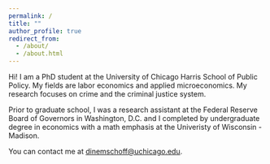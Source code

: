 ```yaml
---
permalink: /
title: ""
author_profile: true
redirect_from: 
  - /about/
  - /about.html
---
```

Hi! I am a PhD student at the University of Chicago Harris School of Public Policy. My fields are labor economics and applied microeconomics. My research focuses on crime and the criminal justice system.

Prior to graduate school, I was a research assistant at the Federal Reserve Board of Governors in Washington, D.C. and I completed by undergraduate degree in economics with a math emphasis at the Univeristy of Wisconsin - Madison.

You can contact me at dinemschoff@uchicago.edu.
